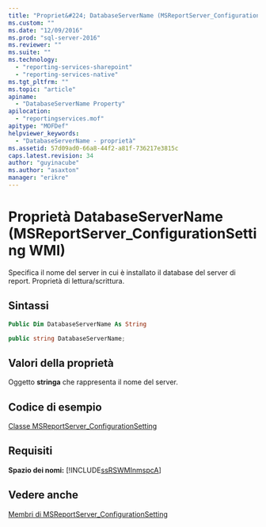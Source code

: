 ```yaml
---
title: "Propriet&#224; DatabaseServerName (MSReportServer_ConfigurationSetting WMI) | Microsoft Docs"
ms.custom: ""
ms.date: "12/09/2016"
ms.prod: "sql-server-2016"
ms.reviewer: ""
ms.suite: ""
ms.technology: 
  - "reporting-services-sharepoint"
  - "reporting-services-native"
ms.tgt_pltfrm: ""
ms.topic: "article"
apiname: 
  - "DatabaseServerName Property"
apilocation: 
  - "reportingservices.mof"
apitype: "MOFDef"
helpviewer_keywords: 
  - "DatabaseServerName - proprietà"
ms.assetid: 57d09ad0-66a8-44f2-a81f-736217e3815c
caps.latest.revision: 34
author: "guyinacube"
ms.author: "asaxton"
manager: "erikre"
---
```

# Propriet&#224; DatabaseServerName (MSReportServer_ConfigurationSetting WMI)
  Specifica il nome del server in cui è installato il database del server di report. Proprietà di lettura/scrittura.  
  
## Sintassi  
  
```vb  
Public Dim DatabaseServerName As String  
```  
  
```csharp  
public string DatabaseServerName;  
```  
  
## Valori della proprietà  
 Oggetto **stringa** che rappresenta il nome del server.  
  
## Codice di esempio  
 [Classe MSReportServer_ConfigurationSetting](../../reporting-services/wmi-provider-library-reference/msreportserver-configurationsetting-class.md)  
  
## Requisiti  
 **Spazio dei nomi:** [!INCLUDE[ssRSWMInmspcA](../../includes/ssrswminmspca-md.md)]  
  
## Vedere anche  
 [Membri di MSReportServer_ConfigurationSetting](../../reporting-services/wmi-provider-library-reference/msreportserver-configurationsetting-members.md)  
  
  